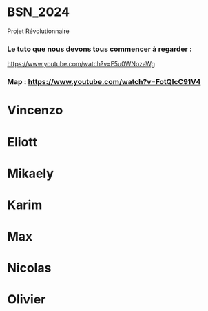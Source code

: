 # BSN_2024
Projet Révolutionnaire

### Le tuto que nous devons tous commencer à regarder :

https://www.youtube.com/watch?v=F5u0WNozaWg

### Map : https://www.youtube.com/watch?v=FotQIcC91V4


# Vincenzo

# Eliott

# Mikaely

# Karim

# Max

# Nicolas

# Olivier